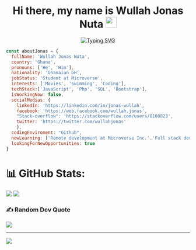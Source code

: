 <h1 align='center'>Hi there, my name is Wullah Jonas Nuta <a href="https://github.com/henry-dura" target="_self">
		<img src="https://media.giphy.com/media/hvRJCLFzcasrR4ia7z/giphy.gif" width="30">
	</a>
  </h1>

<p align="center">
	<a href="https://git.io/typing-svg"><img src="https://readme-typing-svg.herokuapp.com?font=Fira+Code&weight=600&pause=1000&color=F7855B&width=435&lines=A+passionate+Full+stack+developer+;Scalable+and+efficient+web+apps+;Open+to+new+opportunities." alt="Typing SVG" /></a>
  </p>
  
  ```javascript
  const aboutJonas = {
    fullName: 'Wullah Jonas Nuta',
    country: 'Ghana',
    pronouns: ['He', 'Him'],
    nationality: 'Ghanaian GH',
    jobStatus: 'Student at Microverse',
    interests: ['Movies', 'Swimming', 'Coding'],
    techStack:['JavaScript', 'Php', 'SQL', 'Bootstrap'],
    isWorkingNow: false,
    socialMedias: {
      linkedIn: 'https://linkedin.com/in/jonas-wullah', 
      facebook: 'https://web.facebook.com/wullah.jonas', 
      "Stack-overflow": 'https://stackoverflow.com/users/8108823',
      twitter: 'https://twitter.com/wullahjonas'
      },
    codingEnviroment: "Github",
    nowLearning: ['Remote development at Microverse Inc.','Full stack development'],
    lookingForNewOpportunities: true
}
```

<!--## 🌐 Socials:
[![Facebook](https://img.shields.io/badge/Facebook-%231877F2.svg?logo=Facebook&logoColor=white)](https://facebook.com/https://web.facebook.com/wullah.jonas) [![LinkedIn](https://img.shields.io/badge/LinkedIn-%230077B5.svg?logo=linkedin&logoColor=white)](https://linkedin.com/in/https://linkedin.com/in/jonas-wullah) [![Stack Overflow](https://img.shields.io/badge/-Stackoverflow-FE7A16?logo=stack-overflow&logoColor=white)](https://stackoverflow.com/users/8108823) [![Twitch](https://img.shields.io/badge/Twitch-%239146FF.svg?logo=Twitch&logoColor=white)](https://twitch.tv/https://twitter.com/wullahjonas) 

# 💻 Tech Stack:
![CSS3](https://img.shields.io/badge/css3-%231572B6.svg?style=for-the-badge&logo=css3&logoColor=white) ![JavaScript](https://img.shields.io/badge/javascript-%23323330.svg?style=for-the-badge&logo=javascript&logoColor=%23F7DF1E) ![Python](https://img.shields.io/badge/python-3670A0?style=for-the-badge&logo=python&logoColor=ffdd54) ![Ruby](https://img.shields.io/badge/ruby-%23CC342D.svg?style=for-the-badge&logo=ruby&logoColor=white) ![PHP](https://img.shields.io/badge/php-%23777BB4.svg?style=for-the-badge&logo=php&logoColor=white) ![HTML5](https://img.shields.io/badge/html5-%23E34F26.svg?style=for-the-badge&logo=html5&logoColor=white) ![Rails](https://img.shields.io/badge/rails-%23CC0000.svg?style=for-the-badge&logo=ruby-on-rails&logoColor=white) ![React](https://img.shields.io/badge/react-%2320232a.svg?style=for-the-badge&logo=react&logoColor=%2361DAFB) ![Redux](https://img.shields.io/badge/redux-%23593d88.svg?style=for-the-badge&logo=redux&logoColor=white) ![NodeJS](https://img.shields.io/badge/node.js-6DA55F?style=for-the-badge&logo=node.js&logoColor=white) ![SASS](https://img.shields.io/badge/SASS-hotpink.svg?style=for-the-badge&logo=SASS&logoColor=white) ![MySQL](https://img.shields.io/badge/mysql-%2300f.svg?style=for-the-badge&logo=mysql&logoColor=white) ![SQLite](https://img.shields.io/badge/sqlite-%2307405e.svg?style=for-the-badge&logo=sqlite&logoColor=white) ![MicrosoftSQLServer](https://img.shields.io/badge/Microsoft%20SQL%20Sever-CC2927?style=for-the-badge&logo=microsoft%20sql%20server&logoColor=white) ![NPM](https://img.shields.io/badge/NPM-%23000000.svg?style=for-the-badge&logo=npm&logoColor=white) ![jQuery](https://img.shields.io/badge/jquery-%230769AD.svg?style=for-the-badge&logo=jquery&logoColor=white)-->
# 📊 GitHub Stats:
![](https://github-readme-stats.vercel.app/api?username=Jonas-45&theme=white&hide_border=true&include_all_commits=false&count_private=false)
![](https://github-readme-streak-stats.herokuapp.com/?user=Jonas-45&theme=white&hide_border=true)
<!--![](https://github-readme-stats.vercel.app/api/top-langs/?username=Jonas-45&theme=blue-green&hide_border=true&include_all_commits=false&count_private=false&layout=compact)-->

### ✍️ Random Dev Quote
![](https://quotes-github-readme.vercel.app/api?type=horizontal&theme=radical)

---
[![](https://visitcount.itsvg.in/api?id=Jonas-45&icon=5&color=8)](https://visitcount.itsvg.in)
